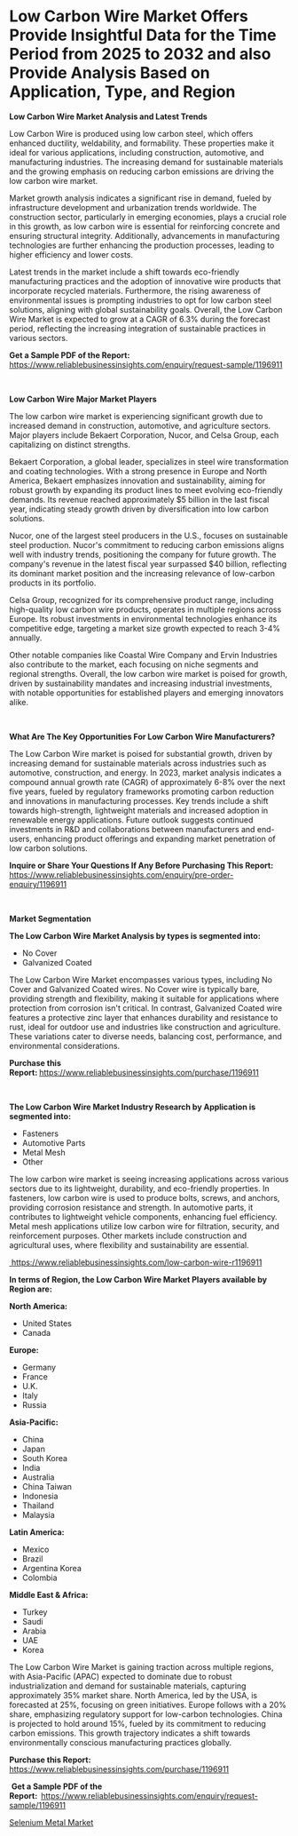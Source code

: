<p><h1>Low Carbon Wire Market Offers Provide Insightful Data for the Time Period from 2025 to 2032 and also Provide Analysis Based on Application, Type, and Region</h1></p><p><strong>Low Carbon Wire Market Analysis and Latest Trends</strong></p>
<p><p>Low Carbon Wire is produced using low carbon steel, which offers enhanced ductility, weldability, and formability. These properties make it ideal for various applications, including construction, automotive, and manufacturing industries. The increasing demand for sustainable materials and the growing emphasis on reducing carbon emissions are driving the low carbon wire market.</p><p>Market growth analysis indicates a significant rise in demand, fueled by infrastructure development and urbanization trends worldwide. The construction sector, particularly in emerging economies, plays a crucial role in this growth, as low carbon wire is essential for reinforcing concrete and ensuring structural integrity. Additionally, advancements in manufacturing technologies are further enhancing the production processes, leading to higher efficiency and lower costs.</p><p>Latest trends in the market include a shift towards eco-friendly manufacturing practices and the adoption of innovative wire products that incorporate recycled materials. Furthermore, the rising awareness of environmental issues is prompting industries to opt for low carbon steel solutions, aligning with global sustainability goals. Overall, the Low Carbon Wire Market is expected to grow at a CAGR of 6.3% during the forecast period, reflecting the increasing integration of sustainable practices in various sectors.</p></p>
<p><strong>Get a Sample PDF of the Report:&nbsp;</strong> <a href="https://www.reliablebusinessinsights.com/enquiry/request-sample/1196911?utm_campaign=3276&utm_medium=2&utm_source=Github&utm_content=ia&utm_term=01042025&utm_id=low-carbon-wire">https://www.reliablebusinessinsights.com/enquiry/request-sample/1196911</a></p>
<p>&nbsp;</p>
<p><strong>Low Carbon Wire Major Market Players</strong></p>
<p><p>The low carbon wire market is experiencing significant growth due to increased demand in construction, automotive, and agriculture sectors. Major players include Bekaert Corporation, Nucor, and Celsa Group, each capitalizing on distinct strengths.</p><p>Bekaert Corporation, a global leader, specializes in steel wire transformation and coating technologies. With a strong presence in Europe and North America, Bekaert emphasizes innovation and sustainability, aiming for robust growth by expanding its product lines to meet evolving eco-friendly demands. Its revenue reached approximately $5 billion in the last fiscal year, indicating steady growth driven by diversification into low carbon solutions.</p><p>Nucor, one of the largest steel producers in the U.S., focuses on sustainable steel production. Nucor's commitment to reducing carbon emissions aligns well with industry trends, positioning the company for future growth. The company's revenue in the latest fiscal year surpassed $40 billion, reflecting its dominant market position and the increasing relevance of low-carbon products in its portfolio.</p><p>Celsa Group, recognized for its comprehensive product range, including high-quality low carbon wire products, operates in multiple regions across Europe. Its robust investments in environmental technologies enhance its competitive edge, targeting a market size growth expected to reach 3-4% annually.</p><p>Other notable companies like Coastal Wire Company and Ervin Industries also contribute to the market, each focusing on niche segments and regional strengths. Overall, the low carbon wire market is poised for growth, driven by sustainability mandates and increasing industrial investments, with notable opportunities for established players and emerging innovators alike.</p></p>
<p>&nbsp;</p>
<p><strong>What Are The Key Opportunities For Low Carbon Wire Manufacturers?</strong></p>
<p><p>The Low Carbon Wire market is poised for substantial growth, driven by increasing demand for sustainable materials across industries such as automotive, construction, and energy. In 2023, market analysis indicates a compound annual growth rate (CAGR) of approximately 6-8% over the next five years, fueled by regulatory frameworks promoting carbon reduction and innovations in manufacturing processes. Key trends include a shift towards high-strength, lightweight materials and increased adoption in renewable energy applications. Future outlook suggests continued investments in R&D and collaborations between manufacturers and end-users, enhancing product offerings and expanding market penetration of low carbon solutions.</p></p>
<p><strong>Inquire or Share Your Questions If Any Before Purchasing This Report:</strong> <a href="https://www.reliablebusinessinsights.com/enquiry/pre-order-enquiry/1196911?utm_campaign=3276&utm_medium=2&utm_source=Github&utm_content=ia&utm_term=01042025&utm_id=low-carbon-wire">https://www.reliablebusinessinsights.com/enquiry/pre-order-enquiry/1196911</a></p>
<p>&nbsp;</p>
<p><strong>Market Segmentation</strong></p>
<p><strong>The Low Carbon Wire Market Analysis by types is segmented into:</strong></p>
<p><ul><li>No Cover</li><li>Galvanized Coated</li></ul></p>
<p><p>The Low Carbon Wire Market encompasses various types, including No Cover and Galvanized Coated wires. No Cover wire is typically bare, providing strength and flexibility, making it suitable for applications where protection from corrosion isn't critical. In contrast, Galvanized Coated wire features a protective zinc layer that enhances durability and resistance to rust, ideal for outdoor use and industries like construction and agriculture. These variations cater to diverse needs, balancing cost, performance, and environmental considerations.</p></p>
<p><strong>Purchase this Report:&nbsp;</strong><a href="https://www.reliablebusinessinsights.com/purchase/1196911?utm_campaign=3276&utm_medium=2&utm_source=Github&utm_content=ia&utm_term=01042025&utm_id=low-carbon-wire">https://www.reliablebusinessinsights.com/purchase/1196911</a></p>
<p>&nbsp;</p>
<p><strong>The Low Carbon Wire Market Industry Research by Application is segmented into:</strong></p>
<p><ul><li>Fasteners</li><li>Automotive Parts</li><li>Metal Mesh</li><li>Other</li></ul></p>
<p><p>The low carbon wire market is seeing increasing applications across various sectors due to its lightweight, durability, and eco-friendly properties. In fasteners, low carbon wire is used to produce bolts, screws, and anchors, providing corrosion resistance and strength. In automotive parts, it contributes to lightweight vehicle components, enhancing fuel efficiency. Metal mesh applications utilize low carbon wire for filtration, security, and reinforcement purposes. Other markets include construction and agricultural uses, where flexibility and sustainability are essential.</p></p>
<p><a href="https://www.reliablebusinessinsights.com/low-carbon-wire-r1196911?utm_campaign=3276&utm_medium=2&utm_source=Github&utm_content=ia&utm_term=01042025&utm_id=low-carbon-wire">&nbsp;https://www.reliablebusinessinsights.com/low-carbon-wire-r1196911</a></p>
<p><strong>In terms of Region, the Low Carbon Wire Market Players available by Region are:</strong></p>
<p>
    <p> <strong> North America: </strong>
        <ul>
            <li>United States</li>
            <li>Canada</li>
        </ul>
        </p> 
    <p> <strong> Europe: </strong>
        <ul>
            <li>Germany</li>
            <li>France</li>
            <li>U.K.</li>
            <li>Italy</li>
            <li>Russia</li>
        </ul>
        </p> 
    <p> <strong> Asia-Pacific: </strong>
        <ul>
            <li>China</li>
            <li>Japan</li>
            <li>South Korea</li>
            <li>India</li>
            <li>Australia</li>
            <li>China Taiwan</li>
            <li>Indonesia</li>
            <li>Thailand</li>
            <li>Malaysia</li>
        </ul>
        </p> 
    <p> <strong> Latin America: </strong>
        <ul>
            <li>Mexico</li>
            <li>Brazil</li>
            <li>Argentina Korea</li>
            <li>Colombia</li>
        </ul>
        </p> 
    <p> <strong> Middle East & Africa: </strong>
        <ul>
            <li>Turkey</li>
            <li>Saudi</li>
            <li>Arabia</li>
            <li>UAE</li>
            <li>Korea</li>
        </ul>
    </p>
    </p>
<p><p>The Low Carbon Wire Market is gaining traction across multiple regions, with Asia-Pacific (APAC) expected to dominate due to robust industrialization and demand for sustainable materials, capturing approximately 35% market share. North America, led by the USA, is forecasted at 25%, focusing on green initiatives. Europe follows with a 20% share, emphasizing regulatory support for low-carbon technologies. China is projected to hold around 15%, fueled by its commitment to reducing carbon emissions. This growth trajectory indicates a shift towards environmentally conscious manufacturing practices globally.</p></p>
<p><strong>Purchase this Report: </strong><a href="https://www.reliablebusinessinsights.com/purchase/1196911?utm_campaign=3276&utm_medium=2&utm_source=Github&utm_content=ia&utm_term=01042025&utm_id=low-carbon-wire">https://www.reliablebusinessinsights.com/purchase/1196911</a></p>
<p>&nbsp;<strong>Get a Sample PDF of the Report:&nbsp;&nbsp;</strong><a href="https://www.reliablebusinessinsights.com/enquiry/request-sample/1196911?utm_campaign=3276&utm_medium=2&utm_source=Github&utm_content=ia&utm_term=01042025&utm_id=low-carbon-wire">https://www.reliablebusinessinsights.com/enquiry/request-sample/1196911</a></p>
<p><strong></strong></p>
<p><p><a href="https://github.com/sirayedantte/Market-Research-Report-List-1/blob/main/selenium-metal-market.md?utm_campaign=3276&utm_medium=2&utm_source=Github&utm_content=ia&utm_term=01042025&utm_id=low-carbon-wire">Selenium Metal Market</a></p></p>